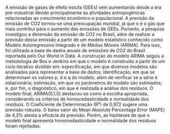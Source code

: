 A emissão de gases de efeito estufa (GEEs) vem aumentando desde a era pré-industrial
devido principalmente às atividades antropogênicas relacionadas ao crescimento
econômico e populacional. A previsão da emissão de CO2 tornou-se uma preocupação
mundial, já que o é o gás que mais contribui para o aumento das emissões de GEEs. Portanto,
a pesquisa investigou a dimensão da emissão de CO2 no Brasil, além de realizar a previsão
dessa emissão a partir de um modelo estatístico conhecido como Modelo Autoregressivo
Integrado e de Médias Móveis (ARIMA). Para isso, foi utilizada a base de dados anuais de
emissões de CO2 do Brasil reportada pelo Our World in Data. A construção do modelo ARIMA
seguiu a metodologia de Box e Jenkins em que o modelo é construído a partir de um ciclo
iterativo dividido em: especificação, em que diversos modelos são analisados para
representar a base de dados; identificação, em que se determinam os valores p, d e q do
modelo, além de verificar se a série é estacionária; estimação, em que os parâmetros do
modelo são estimados; e, por fim, o diagnóstico, em que é realizada a análise dos resíduos.
O modelo final, ARIMA(0,1,0) destacou-se como a escolha apropriada, considerando os
critérios de homocedasticidade e normalidade dos resíduos. O Coeficiente de Determinação
(R²) de 0,972 sugere uma previsão robusta. O baixo valor do Mean Absolute Percentage Error
(MAPE) de 4,3% atesta a eficácia da previsão. Porém, as hipóteses de que o modelo final
apresenta homocedasticidade e normalidade dos resíduos foram rejeitadas.
